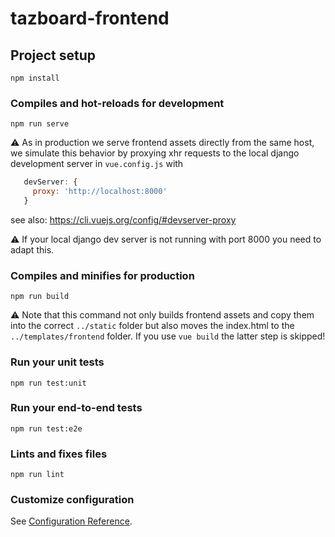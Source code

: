 # tazboard-frontend

## Project setup
```
npm install
```

### Compiles and hot-reloads for development
```
npm run serve
```

⚠️ As in production we serve frontend assets directly from the same host, we simulate this behavior by proxying xhr requests to the local
django development server in `vue.config.js` with 
```javascript
   devServer: {
     proxy: 'http://localhost:8000'
   }
```
see also: https://cli.vuejs.org/config/#devserver-proxy

⚠ If your local django dev server is not running with port 8000 you need to adapt this.

### Compiles and minifies for production
```
npm run build
```

⚠️ Note that this command not only builds frontend assets and copy them into the correct `../static` folder but also moves
the index.html to the `../templates/frontend` folder. If you use `vue build` the latter step is skipped!

### Run your unit tests
```
npm run test:unit
```

### Run your end-to-end tests
```
npm run test:e2e
```

### Lints and fixes files
```
npm run lint
```

### Customize configuration
See [Configuration Reference](https://cli.vuejs.org/config/).
